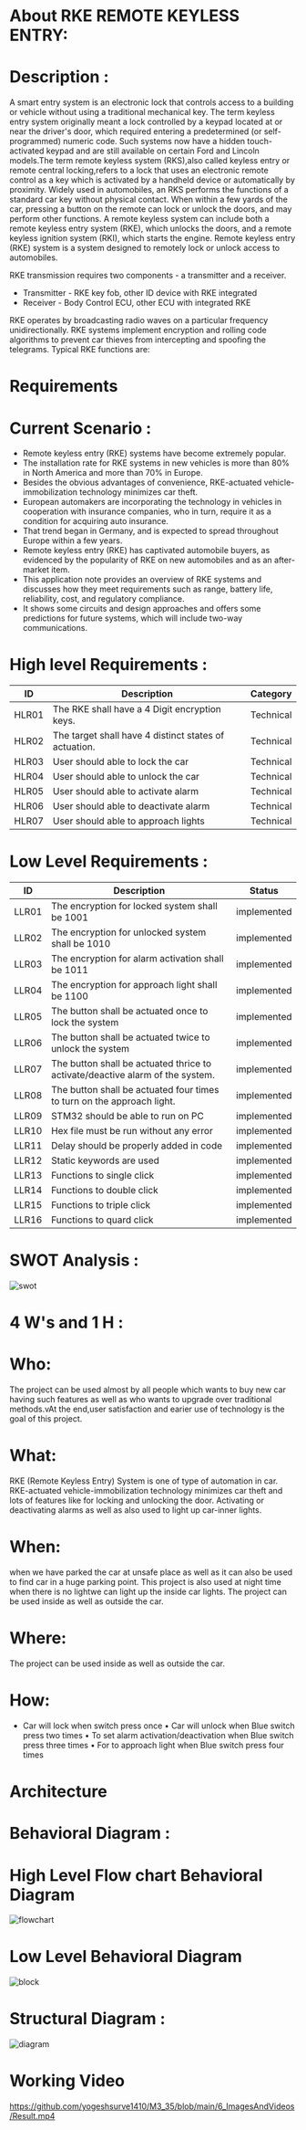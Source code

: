 # About RKE REMOTE KEYLESS ENTRY:

Description :
==========

A smart entry system is an electronic lock that controls access to a building or vehicle without using a traditional mechanical key.
The term keyless entry system originally meant a lock controlled by a keypad located at or near the driver's door,
which required entering a predetermined (or self-programmed) numeric code.
Such systems now have a hidden touch-activated keypad and are still available on certain Ford and Lincoln models.The term remote keyless system (RKS),also called keyless entry or remote central locking,refers to a lock that uses an electronic remote control as a key which is activated by a handheld device or automatically by proximity.
Widely used in automobiles, an RKS performs the functions of a standard car key without physical contact. When within a few yards of the car, pressing a button on the remote can lock or unlock the doors, and may perform other functions.
A remote keyless system can include both a remote keyless entry system (RKE), which unlocks the doors, and a remote keyless ignition system (RKI), which starts the engine.
Remote keyless entry (RKE) system is a system designed to remotely lock or unlock access to automobiles. 


RKE transmission requires two components - a transmitter and a receiver. 
*	Transmitter - RKE key fob, other ID device with RKE integrated 
*	Receiver - Body Control ECU, other ECU with integrated RKE


RKE operates by broadcasting radio waves on a particular frequency unidirectionally. 
RKE systems implement encryption and rolling code algorithms to prevent car thieves from intercepting and spoofing the telegrams. 
Typical RKE functions are: 





Requirements 
=================

Current Scenario :
================
* Remote keyless entry (RKE) systems have become extremely popular.
* The installation rate for RKE systems in new vehicles is more than 80% in North America and more than 70% in Europe.
* Besides the obvious advantages of convenience, RKE-actuated vehicle-immobilization technology minimizes car theft.
* European automakers are incorporating the technology in vehicles in cooperation with insurance companies, who in turn, require it as a condition for acquiring auto insurance.
* That trend began in Germany, and is expected to spread throughout Europe within a few years.
* Remote keyless entry (RKE) has captivated automobile buyers, as evidenced by the popularity of RKE on new automobiles and as an after-market item.
* This application note provides an overview of RKE systems and discusses how they meet requirements such as range, battery life, reliability, cost, and regulatory compliance.
* It shows some circuits and design approaches and offers some predictions for future systems, which will include two-way communications.


 High level Requirements :
=============

| ID    | Description | Category  | 
| -------|------------|-----------|
| HLR01 | The RKE shall have a 4 Digit encryption keys.| Technical |
| HLR02 |The target shall have 4 distinct states of actuation.|  Technical |
| HLR03 | User should able to lock the car  | Technical  |
| HLR04 | User should able to unlock the car  | Technical  |  
| HLR05 | User should able to activate alarm | Technical  | 
| HLR06 | User should able to deactivate alarm | Technical  | 
| HLR07 | User should able to approach lights | Technical  |


Low Level Requirements :
=======================
| ID    | Description | Status  |
| ------| ----------- |-----------| 
|LLR01	|The encryption for locked system shall be 1001 | implemented |
|LLR02	|The encryption for unlocked system shall be 1010| implemented |
|LLR03	|The encryption for alarm activation shall be 1011| implemented |
|LLR04	|The encryption for approach light shall be 1100| implemented |
|LLR05	|The button shall be actuated once to lock the system | implemented |
|LLR06	|The button shall be actuated twice to unlock the system | implemented |
|LLR07	|The button shall be actuated thrice to activate/deactive alarm of the system. | implemented |
|LLR08|The button shall be actuated four times to turn on the approach light. | implemented |
| LLR09 | STM32 should be able to run on PC   | implemented  |
| LLR10 | Hex file must be run without any error |  implemented  |  
| LLR11 | Delay should be properly added in code |  implemented   | 
| LLR12 | Static keywords are used |  implemented  | 
| LLR13 | Functions to single click  | implemented   |
| LLR14 | Functions to double click |  implemented | 
| LLR15| Functions to triple click | implemented  |
| LLR16 | Functions to quard click | implemented |




SWOT Analysis :
==============

![swot](https://user-images.githubusercontent.com/83902823/157873975-3af6764f-b74b-489b-904c-80e02dc304d4.png)



4 W's and 1 H :
===========



Who:
======
The project can be used almost by all people which wants to buy new car having such features as well as who wants to upgrade over traditional methods.vAt the end,user satisfaction and earier use of technology is the goal of this project.

What:
======
 RKE (Remote Keyless Entry) System is one of type of automation in car. RKE-actuated vehicle-immobilization technology minimizes car theft and lots of features like for locking and unlocking the door. Activating or deactivating alarms as well as also used to light up car-inner lights.

When:
======
when we have parked the car at unsafe place as well as it can also be used to find car in a huge parking point. This project is also used at night time when there is no lightwe can light up the inside car lights. The project can be used inside as well as outside the car.

Where:
=====
The project can be used inside as well as outside the car.

How:
======
*	Car will lock when switch press once
•	Car will unlock when Blue switch press two times
•	To set alarm activation/deactivation when Blue switch press three times
•	For to approach light when Blue switch press four times


# Architecture

  #  Behavioral Diagram :
 
  
  High Level Flow chart Behavioral Diagram
==========

![flowchart](https://user-images.githubusercontent.com/83902823/157908289-17f74e4f-bebf-46f3-afd3-ce05bd9c413a.jpeg)



  Low Level Behavioral Diagram 
=======
 ![block](https://user-images.githubusercontent.com/83902823/157919175-4213d918-a64f-4e4b-a4ea-c71180e54f45.png)


# Structural Diagram :

![diagram](https://user-images.githubusercontent.com/83902823/157889742-f15b4182-206e-4cb4-bcba-2c6fcb992e0c.jpeg)



# Working Video




https://github.com/yogeshsurve1410/M3_35/blob/main/6_ImagesAndVideos/Result.mp4






















